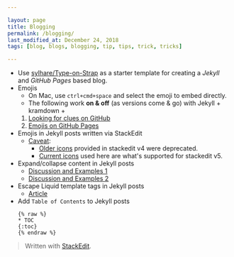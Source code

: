 ```yaml
---

layout: page
title: Blogging
permalink: /blogging/
last_modified_at: December 24, 2018
tags: [blog, blogs, blogging, tip, tips, trick, tricks]

---
```


* Use [sylhare/Type-on-Strap](https://github.com/sylhare/Type-on-Strap#usage) as a starter template for creating a *Jekyll* and *GitHub Pages* based blog.
* Emojis
	* On Mac, use `ctrl+cmd+space` and select the emoji to embed directly.
	* The following work **on & off** (as versions come & go) with Jekyll + kramdown + 
	1. [Looking for clues on GitHub](https://github.com/search?q=jemoji+file%3A_config.yml&type=Code)
	2. [Emojis on GitHub Pages](https://help.github.com/articles/emoji-on-github-pages/)
* Emojis in Jekyll posts written via StackEdit
	* [Caveat](https://github.com/benweet/stackedit/issues/1133): 
		* [Older icons](https://stackedit.io/res/libs/fontello/demo.html) provided in stackedit v4 were deprecated.
		* [Current icons](https://www.webpagefx.com/tools/emoji-cheat-sheet/) used here are what's supported for stackedit v5.
* Expand/collapse content in Jekyll posts
	* [Discussion and Examples 1](https://gist.github.com/ericclemmons/b146fe5da72ca1f706b2ef72a20ac39d#gistcomment-1817140)
	* [Discussion and Examples 2](https://github.com/gettalong/kramdown/issues/155#issuecomment-339793629)
* Escape Liquid template tags in Jekyll posts
	* [Article](https://sarathlal.com/escape-liquid-tag-in-jekyll-posts/)
* Add `Table of Contents` to Jekyll posts
	```
	{% raw %}
	* TOC
	{:toc}
	{% endraw %}
	```

> Written with [StackEdit](https://stackedit.io/).
<!--stackedit_data:
eyJoaXN0b3J5IjpbLTEzNDI3MzM3NjJdfQ==
-->